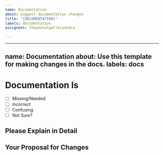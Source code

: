 ```yaml
---
name: Documentation
about: Suggest documentation changes
title: "[DOCUMENTATION]"
labels: documentation
assignees: thepeanutgalleryandco

---
```


---
name: Documentation
about: Use this template for making changes in the docs.
labels: docs
---

# Documentation Is

<!-- Please place an x (no spaces!) in all [ ] that apply -->

- [ ] Missing/Needed
- [ ] Incorrect
- [ ] Confusing
- [ ] Not Sure?

## Please Explain in Detail

<!-- Please include any relevant URLs -->

## Your Proposal for Changes
